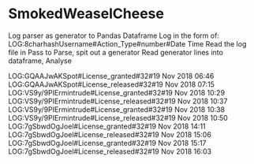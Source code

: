 # SmokedWeaselCheese
Log parser as generator to Pandas Dataframe
Log in the form of: LOG:8charhashUsername#Action_Type#number#Date Time
Read the log file in Pass  to Parse, spit out a generator
Read generator lines into dataframe, Analyse

LOG:GQAAJwAKSpot#License_granted#32#19 Nov 2018 06:46
LOG:GQAAJwAKSpot#License_released#32#19 Nov 2018 07:15
LOG:VS9y/9PIErmintrude#License_granted#32#19 Nov 2018 10:29
LOG:VS9y/9PIErmintrude#License_released#32#19 Nov 2018 10:37
LOG:VS9y/9PIErmintrude#License_granted#32#19 Nov 2018 10:38
LOG:VS9y/9PIErmintrude#License_released#32#19 Nov 2018 10:50
LOG:7gSbwdOgJoel#License_granted#32#19 Nov 2018 14:11
LOG:7gSbwdOgJoel#License_released#32#19 Nov 2018 15:06
LOG:7gSbwdOgJoel#License_granted#32#19 Nov 2018 15:17
LOG:7gSbwdOgJoel#License_released#32#19 Nov 2018 16:03
